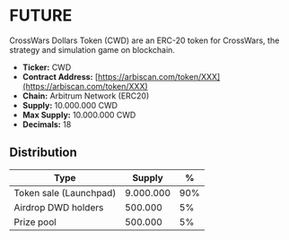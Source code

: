 # FUTURE

CrossWars Dollars Token (CWD) are an ERC-20 token for CrossWars, the strategy and simulation game on blockchain. 

* **Ticker:** CWD
* **Contract Address:** [https://arbiscan.com/token/XXX](https://arbiscan.com/token/XXX) 
* **Chain:** Arbitrum Network \(ERC20\)
* **Supply:** 10.000.000 CWD
* **Max Supply:** 10.000.000 CWD
* **Decimals:** 18

## Distribution


| Type 	| Supply 	| % 	|
|------	|--------------	| ---	|
|Token sale (Launchpad)      	|       9.000.000       	|   90%	|
|Airdrop DWD holders	|       500.000       	|   5%	| 
|Prize pool      	|       500.000       	|   5%	|

